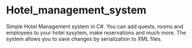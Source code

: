 # Hotel_management_system
Simple Hotel Management system in C#.
You can add quests, rooms and employees to your hotel sysytem, make reservations and much more.
The system allows you to save changes by serialization to XML files.
